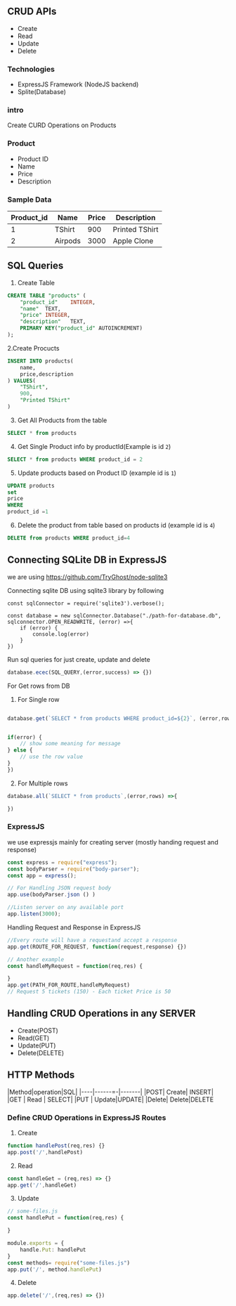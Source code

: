 ## CRUD APIs

- Create
- Read
- Update
- Delete

### Technologies

- ExpressJS Framework (NodeJS backend)
- Splite(Database)

### intro

Create CURD Operations on Products

### Product

- Product ID
- Name
- Price
- Description

### Sample Data
| Product_id| Name|Price| Description|
|------|-----------|------|----------|
|1 | TShirt|900|Printed TShirt|
|2 | Airpods|3000|Apple Clone|


## SQL Queries

1. Create Table

```sql
CREATE TABLE "products" (
	"product_id"	INTEGER,
	"name"	TEXT,
	"price"	INTEGER,
	"description"	TEXT,
	PRIMARY KEY("product_id" AUTOINCREMENT)
);
```

2.Create Procucts

```sql
INSERT INTO products(
    name,
    price,description
) VALUES(
    "TShirt",
    900,
    "Printed TShirt"
)
```

3. Get All Products from the table

```sql
SELECT * from products 

```

4. Get Single Product info by productId(Example is id `2`)

```sql
SELECT * from products WHERE product_id = 2

```

5. Update products based on Product ID (example id is `1`)

```sql
UPDATE products
set
price
WHERE
product_id =1
```

6. Delete the product from table based on products id
(example id is `4`)

```sql
DELETE from products WHERE product_id=4
```

## Connecting SQLite DB in ExpressJS

we are using  https://github.com/TryGhost/node-sqlite3

Connecting sqlite DB using sqlite3
library by following

```JS
const sqlConnector = require('sqlite3').verbose();

const database = new sqlConnector.Database("./path-for-database.db",
sqlconnector.OPEN_READWRITE, (error) =>{
    if (error) {
        console.log(error)
    }
})
```

Run sql queries for just create, update and delete

```js
database.ecec(SQL_QUERY,(error,success) => {})
```
For Get rows from DB

1. For Single row
```js

database.get(`SELECT * from products WHERE product_id=${2}`, (error,row) =>{


if(error) {
    // show some meaning for message
} else {
    // use the row value 
}
})
```


2. For Multiple rows

```js
database.all(`SELECT * from products`,(error,rows) =>{

})
```

### ExpressJS

we use expressjs mainly for creating server
(mostly handing request and response)

```js
const express = require("express");
const bodyParser = require("body-parser");
const app = express();

// For Handling JSON request body 
app.use(bodyParser.json () )

//Listen server on any available port
app.listen(3000);
```

Handling Request and Response in ExpressJS

```js
//Every route will have a requestand accept a response
app.get(ROUTE_FOR_REQUEST, function(request,response) {})

// Another example
const handleMyRequest = function(req,res) {

}
app.get(PATH_FOR_ROUTE,handleMyRequest)
// Request 5 tickets (150) - Each ticket Price is 50
```


## Handling CRUD Operations in any SERVER

- Create(POST)
- Read(GET)
- Update(PUT)
- Delete(DELETE)

## HTTP Methods

|Method|operation|SQL|
|----|------=-|-------|
|POST| Create| INSERT|
|GET | Read | SELECT|
|PUT  | Update|UPDATE|
|Delete| Delete|DELETE


### Define CRUD Operations in ExpressJS Routes

1. Create
```js
function handlePost(req,res) {}
app.post('/',handlePost)
```

2. Read
```js
const handleGet = (req,res) => {}
app.get('/',handleGet)
```

3. Update

```js
// some-files.js
const handlePut = function(req,res) {

}

module.exports = {
    handle.Put: handlePut
}
const methods= require("some-files.js")
app.put('/', method.handlePut)
```

4. Delete

```js
app.delete('/',(req,res) => {})
```
